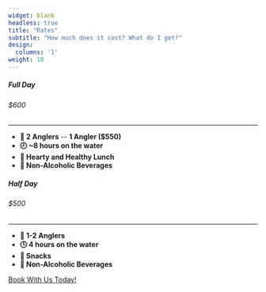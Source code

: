 ```yaml
---
widget: blank
headless: true
title: "Rates"
subtitle: "How much does it cost? What do I get?"
design:
  columns: '1'
weight: 10
---
```

  
<section class="pricing pt-1 pb-3">
  <div class="container">
    <div class="row">
      <div class="col-12 col-md-12 col-xl-6">
        <div class="card mb-5 mb-lg-2">
          <div class="card-body">
            <h5 class="card-title text-muted text-uppercase text-center">
              Full Day
            </h5>
            <h6 class="card-price text-center">
              $600
            </h6>
            <hr />
            <ul class="fa-ul text-left">
              <li>
                <span class="fa-li"><i class="fas fa-check"></i></span><b>🎣 2 Anglers</b> -- <b class="text-muted">1 Angler ($550)</b>
              <li>
                <span class="fa-li"><i class="fas fa-check"></i></span><b>🕗 ~8 hours on the water</b>
              </li>
              <li>
                <span class="fa-li"><i class="fas fa-check"></i></span><b>🧺 Hearty and Healthy Lunch</b>
              </li>
              <li>
                <span class="fa-li"><i class="fas fa-check"></i></span><b>🥤 Non-Alcoholic Beverages</b>
              </li>
            </ul>
          </div>
        </div>
      </div>
      <div class="col-12 col-md-12 col-xl-6">
        <div class="card">
          <div class="card-body">
            <h5 class="card-title text-muted text-uppercase text-center">
              Half Day
            </h5>
            <h6 class="card-price text-center">
              $500
            </h6>
            <hr />
            <ul class="fa-ul text-left">
              <li>
                <span class="fa-li"><i class="fas fa-check"></i></span><b>🎣 1-2 Anglers</b>
              <li>
                <span class="fa-li"><i class="fas fa-check"></i></span><b>🕓 4 hours on the water</b>
              </li>
              <li>
                <span class="fa-li"><i class="fas fa-check"></i></span><b>🥨 Snacks</b>
              </li>
              <li>
                <span class="fa-li"><i class="fas fa-check"></i></span><b>🥤 Non-Alcoholic Beverages</b>
              </li>
            </ul>
          </div>
        </div>
      </div>

</section>
<a href="/about/#contact" class="btn btn-block btn-primary text-uppercase">Book With Us Today!</a>
